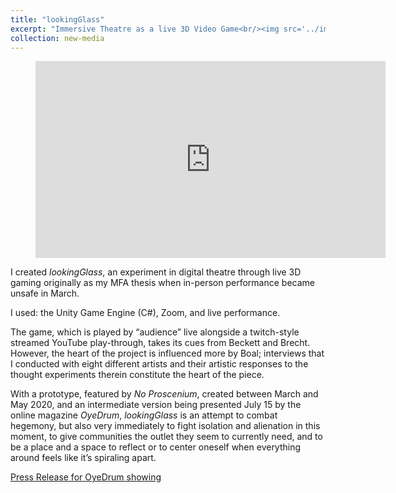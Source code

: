 ```yaml
---
title: "lookingGlass"
excerpt: "Immersive Theatre as a live 3D Video Game<br/><img src='../images/surveillance_shot.jpg'>"
collection: new-media
---
```



<!-- blank line -->
<figure class="video_container">
<iframe width="560" height="315" src="https://www.youtube.com/embed/IYF5CmvJnog" frameborder="0" allow="accelerometer; autoplay; encrypted-media; gyroscope; picture-in-picture" allowfullscreen></iframe>
</figure>





<!-- blank line -->

I created _lookingGlass_, an experiment in digital theatre through live 3D gaming originally as my MFA thesis when in-person performance became unsafe in March. 

<!--- more --->
I used: the Unity Game Engine (C#), Zoom, and live performance.

The game, which is played by “audience” live alongside a twitch-style streamed YouTube play-through, takes its cues from Beckett and Brecht. However, the heart of the project is influenced more by Boal; interviews that I conducted with eight different artists and their artistic responses to the thought experiments therein constitute the heart of the piece.

With a prototype, featured by _No Proscenium_, created between March and May 2020, and an intermediate version being presented July 15 by the online magazine _OyeDrum_, _lookingGlass_ is an attempt to combat hegemony, but also very immediately to fight isolation and alienation in this moment, to give communities the outlet they seem to currently need, and to be a place and a space to reflect or to center oneself when everything around feels like it’s spiraling apart.

[Press Release for OyeDrum showing](../../files/lookingGlass_OyeDrum_PressRelease.pdf)

